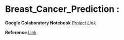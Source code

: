 # Breast_Cancer_Prediction :
**Google Colaboratory Notebook** *[Project Link](http://tiny.cc/breast_cancer_colab)*

**Reference** [Link](https://www.ashray.net.in/en/breast-cancer/learning)
